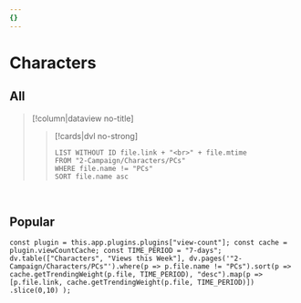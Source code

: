 ```yaml
---
{}
---
```

# Characters
## All
>[!column|dataview no-title]
>>[!cards|dvl no-strong] 
>> <br>
>> 
>>```dataview
>>LIST WITHOUT ID file.link + "<br>" + file.mtime
>>FROM "2-Campaign/Characters/PCs"
>>WHERE file.name != "PCs" 
>>SORT file.name asc
>>```
<br>

## Popular
```dataviewjs 
const plugin = this.app.plugins.plugins["view-count"]; const cache = plugin.viewCountCache; const TIME_PERIOD = "7-days"; dv.table(["Characters", "Views this Week"], dv.pages('"2-Campaign/Characters/PCs"').where(p => p.file.name != "PCs").sort(p => cache.getTrendingWeight(p.file, TIME_PERIOD), "desc").map(p => [p.file.link, cache.getTrendingWeight(p.file, TIME_PERIOD)]) .slice(0,10) );
```